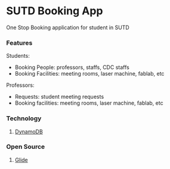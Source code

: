 # SUTD Booking App

One Stop Booking application for student in SUTD

### Features

Students:
- Booking People: professors, staffs, CDC staffs
- Booking Facilities:  meeting rooms, laser machine, fablab, etc

Professors:
- Requests: student meeting requests
- Booking facilities: meeting rooms, laser machine, fablab, etc

### Technology

1. [DynamoDB][1]

### Open Source
1. [Glide][2]

[1]: https://aws.amazon.com/dynamodb/
[2]: https://github.com/bumptech/glide
